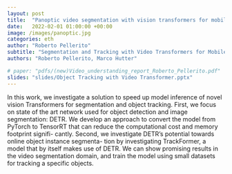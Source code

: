 ```yaml
---
layout: post
title:  "Panoptic video segmentation with vision transformers for mobile robots"
date:   2022-02-01 01:00:00 +00:00
image: /images/panoptic.jpg
categories: eth
author: "Roberto Pellerito"
subtitle: "Segmentation and Tracking with Video Transformers for Mobile Robots"
authors: "Roberto Pellerito, Marco Hutter"

# paper: "pdfs/(new)Video_understanding_report_Roberto_Pellerito.pdf"
slides: "slides/Object Tracking with Video Transformer.pptx"
---
```

In this work, we investigate a solution to speed up model inference of novel vision Transformers for segmentation and object tracking.
First, we focus on state of the art network used for object detection and image segmentation: DETR. We develop an approach to convert the model from PyTorch to TensorRT that can reduce the computational cost and memory footprint signifi- cantly.
Second, we investigate DETR’s potential towards online object instance segmenta- tion by investigating TrackFormer, a model that by itself makes use of DETR. We can show promising results in the video segmentation domain, and train the model using small datasets for tracking a specific objects.
